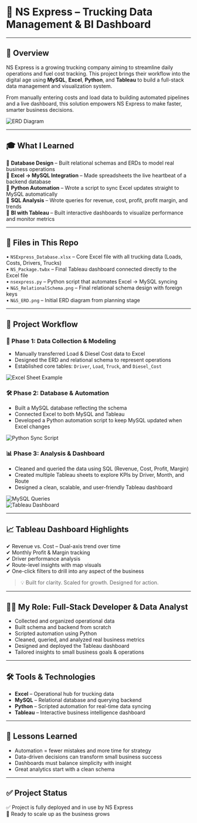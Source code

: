# 🚚 NS Express – Trucking Data Management & BI Dashboard

---

## 📌 Overview  
NS Express is a growing trucking company aiming to streamline daily operations and fuel cost tracking. This project brings their workflow into the digital age using **MySQL**, **Excel**, **Python**, and **Tableau** to build a full-stack data management and visualization system.

From manually entering costs and load data to building automated pipelines and a live dashboard, this solution empowers NS Express to make faster, smarter business decisions.

![ERD Diagram](./Screenshot%202025-05-27%20at%209.07.16%20PM.png)

---

## 🎓 What I Learned  
🔹 **Database Design** – Built relational schemas and ERDs to model real business operations  
🔹 **Excel → MySQL Integration** – Made spreadsheets the live heartbeat of a backend database  
🔹 **Python Automation** – Wrote a script to sync Excel updates straight to MySQL automatically  
🔹 **SQL Analysis** – Wrote queries for revenue, cost, profit, profit margin, and trends  
🔹 **BI with Tableau** – Built interactive dashboards to visualize performance and monitor metrics  

---

## 📂 Files in This Repo  
• `NSExpress_Database.xlsx` – Core Excel file with all trucking data (Loads, Costs, Drivers, Trucks)  
• `NS_Package.twbx` – Final Tableau dashboard connected directly to the Excel file  
• `nsexpress.py` – Python script that automates Excel → MySQL syncing  
• `N&S_RelationalSchema.png` – Final relational schema design with foreign keys  
• `N&S_ERD.png` – Initial ERD diagram from planning stage  

---

## 🧩 Project Workflow

### 🧾 Phase 1: Data Collection & Modeling  
- Manually transferred Load & Diesel Cost data to Excel  
- Designed the ERD and relational schema to represent operations  
- Established core tables: `Driver`, `Load`, `Truck`, and `Diesel_Cost`  

![Excel Sheet Example](./Screenshot%202025-05-27%20at%209.12.25%20PM.png)

### 🛠️ Phase 2: Database & Automation  
- Built a MySQL database reflecting the schema  
- Connected Excel to both MySQL and Tableau  
- Developed a Python automation script to keep MySQL updated when Excel changes  

![Python Sync Script](./Screenshot%202025-05-27%20at%209.08.33%20PM.png)

### 📊 Phase 3: Analysis & Dashboard  
- Cleaned and queried the data using SQL (Revenue, Cost, Profit, Margin)  
- Created multiple Tableau sheets to explore KPIs by Driver, Month, and Route  
- Designed a clean, scalable, and user-friendly Tableau dashboard  

![MySQL Queries](./Screenshot%202025-05-27%20at%209.09.57%20PM.png)  
![Tableau Dashboard](./Screenshot%202025-05-27%20at%209.10.58%20PM.png)

---

## 📈 Tableau Dashboard Highlights  
✔ Revenue vs. Cost – Dual-axis trend over time  
✔ Monthly Profit & Margin tracking  
✔ Driver performance analysis  
✔ Route-level insights with map visuals  
✔ One-click filters to drill into any aspect of the business  

> 💡 Built for clarity. Scaled for growth. Designed for action.

---

## 👨‍💻 My Role: Full-Stack Developer & Data Analyst  
- Collected and organized operational data  
- Built schema and backend from scratch  
- Scripted automation using Python  
- Cleaned, queried, and analyzed real business metrics  
- Designed and deployed the Tableau dashboard  
- Tailored insights to small business goals & operations  

---

## 🛠️ Tools & Technologies  
- **Excel** – Operational hub for trucking data  
- **MySQL** – Relational database and querying backend  
- **Python** – Scripted automation for real-time data syncing  
- **Tableau** – Interactive business intelligence dashboard  

---

## 📝 Lessons Learned  
- Automation = fewer mistakes and more time for strategy  
- Data-driven decisions can transform small business success  
- Dashboards must balance simplicity with insight  
- Great analytics start with a clean schema  

---

## ✅ Project Status  
✅ Project is fully deployed and in use by NS Express  
🚀 Ready to scale up as the business grows
